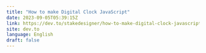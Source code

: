 ```yaml
---
title: "How to make Digital Clock JavaScript"
date: 2023-09-05T05:39:15Z
link: https://dev.to/stakedesigner/how-to-make-digital-clock-javascript-1o16?utm_medium=RSS&utm_source=news.12bit.vn
site: dev.to
language: English
draft: false
---
```

